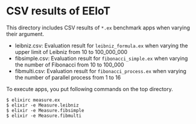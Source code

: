 # CSV results of EEloT

This directory includes CSV results of `*.ex` benchmark apps when varying their argument.

- leibniz.csv: Evaluation result for `leibniz_formula.ex` when varying the upper limit of Leibniz from 10 to 100_000_000
- fibsimple.csv: Evaluation result for `fibonacci_simple.ex` when varying the number of Fibonacci from 10 to 100_000
- fibmulti.csv: Evaluation result for `fibonacci_process.ex` when varying the number of parallel process from 1 to 16

To execute apps, you put following commands on the top directory.

```
$ elixirc measure.ex
$ elixir -e Measure.leibniz
$ elixir -e Measure.fibsimple
$ elixir -e Measure.fibmulti
```
